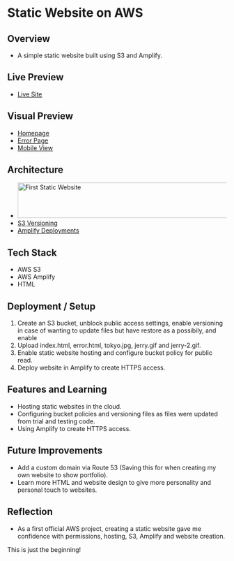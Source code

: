 # Static Website on AWS

## Overview
- A simple static website built using S3 and Amplify.

## Live Preview
- [Live Site](https://test.d11dfvv0fsfnmj.amplifyapp.com/)

## Visual Preview
- [Homepage](website-screenshot.png)
- [Error Page](website-error-screenshot.png)
- [Mobile View](website-mobile.jpeg)

## Architecture
- <img width="489" height="81" alt="First Static Website" src="https://github.com/user-attachments/assets/ece48446-cd6b-4351-ba9e-276519c872fc" />
- [S3 Versioning](s3-versioning.png)
- [Amplify Deployments](amplify-screenshot.png)

## Tech Stack
- AWS S3
- AWS Amplify
- HTML

## Deployment / Setup
1. Create an S3 bucket, unblock public access settings, enable versioning in case of wanting to update files but have restore as a possibily, and enable 
2. Upload index.html, error.html, tokyo.jpg, jerry.gif and jerry-2.gif.
3. Enable static website hosting and configure bucket policy for public read.
4. Deploy website in Amplify to create HTTPS access.

## Features and Learning
- Hosting static websites in the cloud.
- Configuring bucket policies and versioning files as files were updated from trial and testing code.
- Using Amplify to create HTTPS access.

## Future Improvements
- Add a custom domain via Route 53 (Saving this for when creating my own website to show portfolio).
- Learn more HTML and website design to give more personality and personal touch to websites.

## Reflection
- As a first official AWS project, creating a static website gave me confidence with permissions, hosting, S3, Amplify and website creation.

This is just the beginning!
